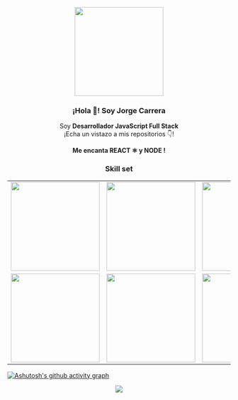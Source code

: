 <p align="center" width="300">
   <img align="center" width="200" src="https://avatars.githubusercontent.com/u/55456507?s=400&u=6f85cec8472b56f28680969bb3f40ee325ff3e58&v=4" />
   <h3 align="center">¡Hola 👋! Soy Jorge Carrera </h3>
</p>
<p align="center">Soy <strong>Desarrollador JavaScript Full Stack </strong> <br />¡Echa un vistazo a mis repositorios 👇!</p>
<p align="center"> <strong>Me encanta REACT ⚛️ y NODE !</strong> </p>
<h3 align="center">Skill set</h3>

<table>
  <tr> 
    <td><img src="https://cdn.iconscout.com/icon/free/png-128/react-1175109.png" width="200"></td>
    <td><img src="https://cdn.iconscout.com/icon/free/png-128/vue-282497.png" width="200"></td>
    <td><img src="https://cdn.iconscout.com/icon/free/png-128/nodejs-2-226035.png" width="200"></td>
    <td><img src="https://cdn.iconscout.com/icon/free/png-128/mongodb-4-1175139.png" width="200"></td>
    <td><img src="https://cdn.iconscout.com/icon/free/png-128/mysql-4-226026.png" width="200"></td>
    <td><img src="https://cdn.iconscout.com/icon/free/png-128/python-20-1175115.png" width="200"></td>
    <td><img src="https://cdn.iconscout.com/icon/free/png-128/java-22-225997.png" width="200"></td>
   
  </tr>
  <tr>
    <td><img src="https://cdn.iconscout.com/icon/free/png-128/javascript-1-225993.png" width="200"></td>
    <td><img src="https://cdn.iconscout.com/icon/free/png-128/html5-40-1175193.png" width="200"></td>
    <td><img src="https://cdn.iconscout.com/icon/free/png-128/css3-11-1175239.png" width="200"></td>
    <td><img src="https://cdn.iconscout.com/icon/free/png-128/git-18-1175219.png" width="200"></td>
    <td><img src="https://cdn.iconscout.com/icon/free/png-128/bootstrap-226077.png" width="200"></td>
  
  </tr>

</table>

[![Ashutosh's github activity graph](https://github-readme-activity-graph.cyclic.app/graph?username=jocarrd&theme=react)](https://github.com/ashutosh00710/github-readme-activity-graph)
<p align="center" width="300">
  <img align="center" src="https://github-readme-stats.vercel.app/api/top-langs/?username=jocarrd&layout=compact&theme=tokyonight" />
</p>

